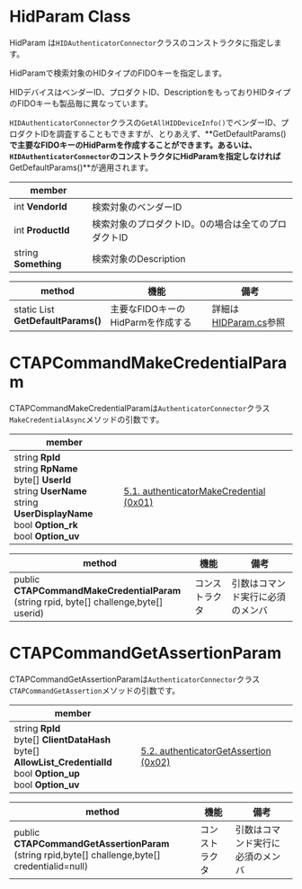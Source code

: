 

# HidParam Class

HidParam は`HIDAuthenticatorConnector`クラスのコンストラクタに指定します。

HidParamで検索対象のHIDタイプのFIDOキーを指定します。

HIDデバイスはベンダーID、プロダクトID、DescriptionをもっておりHIDタイプのFIDOキーも製品毎に異なっています。

`HIDAuthenticatorConnector`クラスの`GetAllHIDDeviceInfo()`でベンダーID、プロダクトIDを調査することもできますが、とりあえず、**GetDefaultParams()**で主要なFIDOキーのHidParmを作成することができます。あるいは、`HIDAuthenticatorConnector`のコンストラクタにHidParamを指定しなければ**GetDefaultParams()**が適用されます。



| member |      |
| ------------------------------ | ---- |
| int **VendorId**     | 検索対象のベンダーID |
| int **ProductId**    | 検索対象のプロダクトID。0の場合は全てのプロダクトID |
| string **Something** | 検索対象のDescription                               |



| method                                           | 機能                              | 備考                                                         |
| ------------------------------------------------ | --------------------------------- | ------------------------------------------------------------ |
| static List<HidParam> <br>**GetDefaultParams()** | 主要なFIDOキーのHidParmを作成する | 詳細は[HIDParam.cs](https://github.com/gebogebogebo/CTAPcs/blob/master/src/g.FIDO2.CTAP.HID/HIDParam.cs)参照 |



# CTAPCommandMakeCredentialParam

CTAPCommandMakeCredentialParamは`AuthenticatorConnector`クラス`MakeCredentialAsync`メソッドの引数です。



| member                                                       |                                                              |
| ------------------------------------------------------------ | ------------------------------------------------------------ |
| string **RpId**<br/>string **RpName**<br/>byte[] **UserId**<br/>string **UserName**<br/>string **UserDisplayName**<br/>bool **Option_rk**<br/>bool **Option_uv** | [5.1. authenticatorMakeCredential (0x01)](https://fidoalliance.org/specs/fido-v2.0-ps-20190130/fido-client-to-authenticator-protocol-v2.0-ps-20190130.html#authenticatorMakeCredential) |



| method                                                       | 機能           | 備考                             |
| ------------------------------------------------------------ | -------------- | -------------------------------- |
| public <br>**CTAPCommandMakeCredentialParam**<br>(string rpid, byte[] challenge,byte[] userid) | コンストラクタ | 引数はコマンド実行に必須のメンバ |





# CTAPCommandGetAssertionParam

CTAPCommandGetAssertionParamは`AuthenticatorConnector`クラス`CTAPCommandGetAssertion`メソッドの引数です。



| member                                                       |                                                              |
| ------------------------------------------------------------ | ------------------------------------------------------------ |
| string **RpId**<br/>byte[] **ClientDataHash**<br/>byte[] **AllowList_CredentialId**<br/>bool **Option_up**<br/>bool **Option_uv** | [5.2. authenticatorGetAssertion (0x02)](https://fidoalliance.org/specs/fido-v2.0-ps-20190130/fido-client-to-authenticator-protocol-v2.0-ps-20190130.html#authenticatorGetAssertion) |



| method                                                       | 機能           | 備考                             |
| ------------------------------------------------------------ | -------------- | -------------------------------- |
| public <br>**CTAPCommandGetAssertionParam**<br>(string rpid,byte[] challenge,byte[] credentialid=null) | コンストラクタ | 引数はコマンド実行に必須のメンバ |

